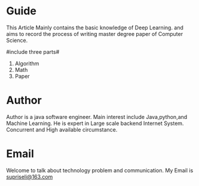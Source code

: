 # Guide
This Article Mainly contains the basic knowledge of Deep Learning.
and aims to record the process of writing master degree paper of Computer Science.

#include three parts#
1. Algorithm
2. Math 
3. Paper

# Author
Author is a java software engineer. Main interest include Java,python,and Machine Learning.
He is expert in Large scale backend Internet System. Concurrent and High available circumstance.
# Email
Welcome to talk about technology problem and communication. My Email is supriseli@163.com